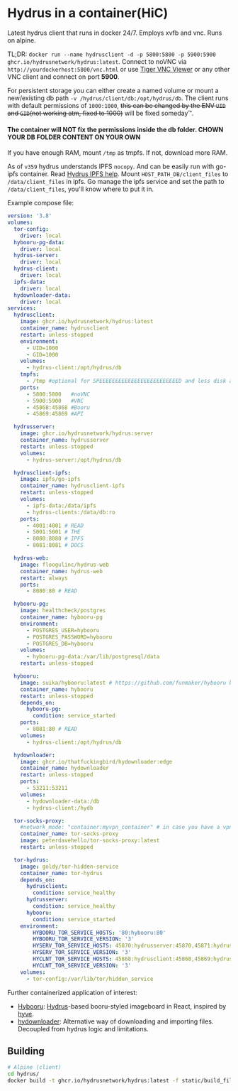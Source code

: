 # Hydrus in a container(HiC)

Latest hydrus client that runs in docker 24/7. Employs xvfb and vnc. Runs on alpine.

TL;DR: `docker run --name hydrusclient -d -p 5800:5800 -p 5900:5900 ghcr.io/hydrusnetwork/hydrus:latest`.
Connect to noVNC via `http://yourdockerhost:5800/vnc.html` or use [Tiger VNC Viewer](https://bintray.com/tigervnc/stable/download_file?file_path=vncviewer-1.9.0.exe) or any other VNC client and connect on port **5900**.

For persistent storage you can either create a named volume or mount a new/existing db path `-v /hydrus/client/db:/opt/hydrus/db`.
The client runs with default permissions of `1000:1000`, ~~this can be changed by the ENV `UID` and `GID`(not working atm, fixed to 1000)~~ will be fixed someday™.

#### The container will **NOT** fix the permissions inside the db folder. **CHOWN YOUR DB FOLDER CONTENT ON YOUR OWN**

If you have enough RAM, mount `/tmp` as tmpfs. If not, download more RAM.

As of `v359` hydrus understands IPFS `nocopy`. And can be easily run with go-ipfs container.
Read [Hydrus IPFS help](https://hydrusnetwork.github.io/hydrus/ipfs.html). Mount `HOST_PATH_DB/client_files` to `/data/client_files` in ipfs. Go manage the ipfs service and set the path to `/data/client_files`, you'll know where to put it in.

Example compose file:
```yaml
version: '3.8'
volumes:
  tor-config:
    driver: local
  hybooru-pg-data:
    driver: local
  hydrus-server:
    driver: local
  hydrus-client:
    driver: local
  ipfs-data:
    driver: local
  hydownloader-data:
    driver: local
services:
  hydrusclient:
    image: ghcr.io/hydrusnetwork/hydrus:latest
    container_name: hydrusclient
    restart: unless-stopped
    environment:
      - UID=1000
      - GID=1000
    volumes:
      - hydrus-client:/opt/hydrus/db
    tmpfs:
      - /tmp #optional for SPEEEEEEEEEEEEEEEEEEEEEEEEED and less disk access
    ports:
      - 5800:5800   #noVNC
      - 5900:5900   #VNC
      - 45868:45868 #Booru
      - 45869:45869 #API

  hydrusserver:
    image: ghcr.io/hydrusnetwork/hydrus:server
    container_name: hydrusserver
    restart: unless-stopped
    volumes:
      - hydrus-server:/opt/hydrus/db

  hydrusclient-ipfs:
    image: ipfs/go-ipfs
    container_name: hydrusclient-ipfs
    restart: unless-stopped
    volumes:
      - ipfs-data:/data/ipfs
      - hydrus-clients:/data/db:ro
    ports:
      - 4001:4001 # READ
      - 5001:5001 # THE
      - 8080:8080 # IPFS
      - 8081:8081 # DOCS

  hydrus-web:
    image: floogulinc/hydrus-web
    container_name: hydrus-web
    restart: always
    ports:
      - 8080:80 # READ

  hybooru-pg:
    image: healthcheck/postgres
    container_name: hybooru-pg
    environment:
      - POSTGRES_USER=hybooru
      - POSTGRES_PASSWORD=hybooru
      - POSTGRES_DB=hybooru
    volumes:
      - hybooru-pg-data:/var/lib/postgresql/data
    restart: unless-stopped

  hybooru:
    image: suika/hybooru:latest # https://github.com/funmaker/hybooru build it yourself
    container_name: hybooru
    restart: unless-stopped
    depends_on:
      hybooru-pg:
        condition: service_started
    ports:
      - 8081:80 # READ
    volumes:
      - hydrus-client:/opt/hydrus/db

  hydownloader:
    image: ghcr.io/thatfuckingbird/hydownloader:edge
    container_name: hydownloader
    restart: unless-stopped
    ports:
      - 53211:53211
    volumes:
      - hydownloader-data:/db
      - hydrus-client:/hydb

  tor-socks-proxy:
    #network_mode: "container:myvpn_container" # in case you have a vpn container
    container_name: tor-socks-proxy
    image: peterdavehello/tor-socks-proxy:latest
    restart: unless-stopped

  tor-hydrus:
    image: goldy/tor-hidden-service
    container_name: tor-hydrus
    depends_on:
      hydrusclient:
        condition: service_healthy
      hydrusserver:
        condition: service_healthy
      hybooru:
        condition: service_started
    environment:
        HYBOORU_TOR_SERVICE_HOSTS: '80:hybooru:80'
        HYBOORU_TOR_SERVICE_VERSION: '3'
        HYSERV_TOR_SERVICE_HOSTS: 45870:hydrusserver:45870,45871:hydrusserver:45871
        HYSERV_TOR_SERVICE_VERSION: '3'
        HYCLNT_TOR_SERVICE_HOSTS: 45868:hydrusclient:45868,45869:hydrusclient:45869
        HYCLNT_TOR_SERVICE_VERSION: '3'
    volumes:
      - tor-config:/var/lib/tor/hidden_service 
```
Further containerized application of interest:

- [Hybooru](https://github.com/funmaker/hybooru): [Hydrus](https://github.com/hydrusnetwork/hydrus)-based booru-styled imageboard in React, inspired by [hyve](https://github.com/mserajnik/hyve/).
- [hydownloader](https://github.com/thatfuckingbird/hydownloader): Alternative way of downloading and importing files. Decoupled from hydrus logic and limitations.

## Building
```bash
# Alpine (client)
cd hydrus/
docker build -t ghcr.io/hydrusnetwork/hydrus:latest -f static/build_files/docker/client/Dockerfile .
```
